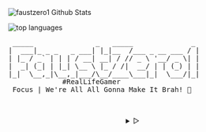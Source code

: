 <!-- Github Stats -->

<img alt="faustzero1 Github Stats" src="https://github-readme-stats.vercel.app/api?username=faustzero1&show_icons=true&include_all_commits=true&hide_border=true&theme=midnight-purple">

<!-- Top Language -->

![top languages](https://github-readme-stats.vercel.app/api/top-langs/?username=faustzero1&hide_border=true&layout=compact&theme=midnight-purple)

<!-- Main Content -->

<pre>
 _____               _   _____              _ 
|  ___|_ _ _   _ ___| |_|__  /___ _ __ ___ / |
| |_ / _` | | | / __| __| / // _ \ '__/ _ \| |
|  _| (_| | |_| \__ \ |_ / /|  __/ | | (_) | |
|_|  \__,_|\__,_|___/\__/____\___|_|  \___/|_|
             #RealLifeGamer 
 Focus | We're All All Gonna Make It Brah! 🔱  
    </pre>

<br>

<details align="center">
<summary> &#9655;</summary>

<h3>Site</h3><br>
<p">
  <samp>
    [<a href="https://faustzero1.codeberg.page">Personal website</a>]
    [<a href="https://mstdn.starnix.network/@drfaustz">Mastodon</a>]
    [<a href="https://videos.danksquad.org/a/faustzero1">Peertube</a>]
  </samp>
    <h4>Bridge Account</h4>
    <samp>
      [<a href="https://twitter.com/faustzero1">Twitter (Bridge of my Mastodon) | Use uBlock Origin for your OPSEC sake</a>]  <br>
      [<a href="https://https://www.youtube.com/channel/UCnVI-iMQyZWEtSwAKzQrxHg/">Youtube (Bridge of my PeerTube) | Use uBlock Origin for your OPSEC sake</a>]  
    </samp>
</p>
<h3>Git Repository</h3><br>
<p>
  <samp>
    [<a href="https://codeberg.org/faustzero1">Codeberg</a>]
      <h4>Bridge Account</h4>
      <samp>
        [<a href="https://github.com/faustzero1">Github (Bridge of my Codeberg) | Use uBlock Origin for your OPSEC sake</a>]  <br>
        [<a href="https://gitlab.com/faustzero1">Gitlab (Bridge of my Codeberg) | Use uBlock Origin for your OPSEC sake</a>]  
      </samp>
  </samp>
</p>
<hr>
<h3>Contact</h3><br>
<p>
  <samp>
    [<a href="https://t.me/faustzero1">Telegram</a>]
    [<a href="https://getsession.org">Session</a>]
    [<a href="mailto:faustzero1@disroot.org">E-Mail</a>]
  </samp>
</p>

<h4>Session ID</h4><br>


```console
05a9fb5842b4c5cd966f533f69ff8499d0c8d1fbb1f04c79ee44b21ffc072b4e79
```


<h4>GPG Public Key</h4><br>

```sh
curl -sL https://github.com/faustzero1.gpg | gpg --import
```

```console
1292 9BB6 EB73 399E E909 E256 20C3 5813 96AB B88F
```

</details>


<!--
<img alt="faustzero1 Github Stats" src="https://github-readme-stats.vercel.app/api?username=faustzero1&show_icons=true&include_all_commits=true&hide_border=true&theme=midnight-purple">
<pre>
 _____               _   _____              _ 
|  ___|_ _ _   _ ___| |_|__  /___ _ __ ___ / |
| |_ / _` | | | / __| __| / // _ \ '__/ _ \| |
|  _| (_| | |_| \__ \ |_ / /|  __/ | | (_) | |
|_|  \__,_|\__,_|___/\__/____\___|_|  \___/|_|

Focus | We're All Gonna Make It Brah!
┌──┤ WHOAMI ├─────────▰▰▰
│
├─▣ UX Researcher
├─▣ Voyager
├─▣ FaustZero1 Website: https://faustzero1.codeberg.page
│
└───────────────────────────────────────────────────────────▰▰▰

┌──┤ SOCIAL ├────────────────────────────────────────────────────────▰▰▰
|
├─◈ Session: 
|   05a9fb5842b4c5cd966f533f69ff8499d0c8d1fbb1f04c79ee44b21ffc072b4e79
|
|
└────────────────────────────────────────────────────────▰▰▰

</pre>

<pre class="image-ascii_art">
      ............'''',,,,,,,,,;::;:ccc:;,:c::c;,''',loo;'''..,,'.',,;;..;c;
      ..............'''''',;;,,;::;;::cc:,,::::;,'''':ll:.....'...''''. ....
       .............''','',;;,,;::;,,;:::,',,;;;,'''',l:,..........
       ..............''''',,,,,,;;;,'',;;,''',;;;''''';'.......       ...  .
        ..............''''',,'',,;;,''',,''''',;;,''...........    ....'....
        ...................''''',,,'''''''..''';;;,'.....''..............''.
          .................''''',,,,'''''''...',;:;'.....................,,'
           ................''''',,;,''''''''..'',:;'.....'',,,,;;.........',
            ...............'''''',;;,''''''''..'';;;:loxO0KNWMMMK....'....''
           ...............''''''.',;,'';:codxk0KXWMMMMMMMMMMMMMMN...'''....,
           ...............'',:lodx;,,'OMMMMMMMMMMMMMMMMMMMMMMMMMW...''''..',
            .....,;cldxO0KNWMMMMMMc',,kMMMMMMMMMMMMMMMMMMMMMMMMMX....','''''
          .ok0KNMMMMMMMMMMMMMMMMMMl'''dMMMMMMMMMMMWNKXMMMMMMMMMO......',,,,,
           XMMMMMMMMMMMMMMMMMMMMMMd'''lNXK0kxdolc:,,lWMMMMMMMMd.......',,,,;
         ..0MMMMMMMMMMMMMMMMWNK0kxc',,,,;;,,,,;;::;xMMMMMMMMNl'........,;;;;
 ..........kMMMMMMMMWkxol::,''''',,,,,,,;;;;;;;;;:0MMMMMMMMXc;,''..''..';:::
...........xMMMMMMMMN''''..',,,,,,,,,;;;;;:;;;;;lNMMMMMMMM0c:;;,'''''''';ccc
...........oMMMMMMMMW'......',;::;;;;;;;:;;::::dWMMMMMMMWk:cc:;,,,'''',,,cll
...........lMMMMMMMMMlcldxk0KNWMN;;;;:::::::ccOMMMMMMMMNdccclc::;,,,,,,,,;ll
...........:MMMMMMMMMMMMMMMMMMMMWc::::::cccclKMMMMMMMMNdllllllc::;;;;;;;;;:o
.....'''''';MMMMMMMMMMMMMMMMMMMMMocccccccccdNMMMMMMMM0oolooooolc::;;;;;;:::l
....'',,;;,;WMMMMMMMMMMMMMMMMWNXKoccccccllxWMMMMMMMMOoooooooooolcc:ccccc:::c
.'''',,;;;;;NMMMMMMMMNOkxdolcc:::ccllllll0MMMMMMMMWxoooooddxkkO00KKlcccccccc
'''',,;;::::XMMMMMMMMK::::ccccccccclllloXMMMMMMMMWOO0KXNNWMMMMMMMMMo::::ccll
'',,,;;;::ccKMMMMMMMMN::cccclllcccllllxWMMMMMMMMMMMMMMMMMMMMMMMMMMMl........
',,,;;;:cccc0MMMMMMMMWlccclllllcllllooKMMMMMMMMMMMMMMMMMMMMMMMMMMMMo........
',,,;;;:cccckMMMMMMMMMollllllllllllllo0MMMMMMMMMMMMMMMMMMMWNK0Oxdol;''''''''
',,;;;::ccclxMMMMMMMMMdllllllllllllllokMMMMMMMMWNXKOkxoc:;''''''',,,,,,,,,,,
',,;;;::cclldMMMMMMMMMklllllllllllll:,:0Okdolc:;,,,,,,,,,;;;;;;;;,,,,,,,,,,'
,,;;;;::cclloMMMMMMMMMOllllooooool:,'',,,;;;;;::;;;;::::c:::;;,,,,,,...',;::
,,,;;;::cclllNWNXKK0Okdlloooooooc,,,,,,;;;;;;;;;;;;;::::::;,,,,,,,,,'..'',:c
,,,,;;;:::cllllllllllllooooolcc:,,,,,,,,,,,,,,;;;;::c::;,,''''',,,,;;.'',,:l
,,,,;;;;;:cllllllllllllloc:;,,;;;;;::::::::::::::::;;,,''''''''',,;;;.'',;cl
',,;::::ccccllllllllllllcclllooooooooooooooooollc:;,,,;;;;;:;,,,,;::'.'',;cl
,,,;;::::::cccllllllllllllllllllooooooooolllllllolllc;,,,,,'',,,;:::;;::cccl
',,,,,;;;;:::cccllllllllllllllllllllllllllllllllloooooc,''',,;::cccc:;,,,,,,
.''',,,,;;;;;::cccclllllllllllllllllllllllllllllloooooool:;,,,,,;;;,,'.....'
..'''',,,,;;;;:::cccccllllllllllllllllllllllllllllooooooooooc;,,,,,,,,'.....
</pre>

---

### #nobot #dontglow

---
Related to:
#Indonesia🇮🇩  #Voyager #Zyzz #Hardstyle #Workout #Train #SelfDevelopment #Tech #Technology #Efficiency #Privacy #Monero #FOSS #FLOSS #FreeSoftware #LibreSoftware #FreeasinFreedom #FreeHardware #HardwareMod #ThinkPad #UNIX #Linux #ArchLinux #VoidLinux #Gentoo #BSD #OpenBSD #Suckless #Hacking #Security #Networking #DevOps #UX #UXResearch #UXDesign
-->
